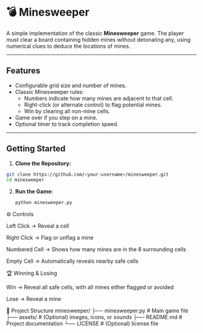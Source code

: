 # 💣 Minesweeper

A simple implementation of the classic **Minesweeper** game. The player must clear a board containing hidden mines without detonating any, using numerical clues to deduce the locations of mines.

---

## Features
- Configurable grid size and number of mines.
- Classic Minesweeper rules:
  - Numbers indicate how many mines are adjacent to that cell.
  - Right-click (or alternate control) to flag potential mines.
  - Win by clearing all non-mine cells.
- Game over if you step on a mine.
- Optional timer to track completion speed.

---

## Getting Started

1. **Clone the Repository:**
```bash
git clone https://github.com/<your-username>/minesweeper.git
cd minesweeper
```
2. **Run the Game:**
   ```bash
   python minesweeper.py
   ```
⚙️ Controls

Left Click → Reveal a cell

Right Click → Flag or unflag a mine

Numbered Cell → Shows how many mines are in the 8 surrounding cells

Empty Cell → Automatically reveals nearby safe cells

🏆 Winning & Losing

Win → Reveal all safe cells, with all mines either flagged or avoided

Lose → Reveal a mine

📂 Project Structure
minesweeper/
├── minesweeper.py   # Main game file
├── assets/          # (Optional) images, icons, or sounds
├── README.md        # Project documentation
└── LICENSE          # (Optional) license file


